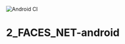 ![Android CI](https://github.com/RedHitMark/2_FACES_NET-android/workflows/Android%20CI/badge.svg)

# 2_FACES_NET-android

